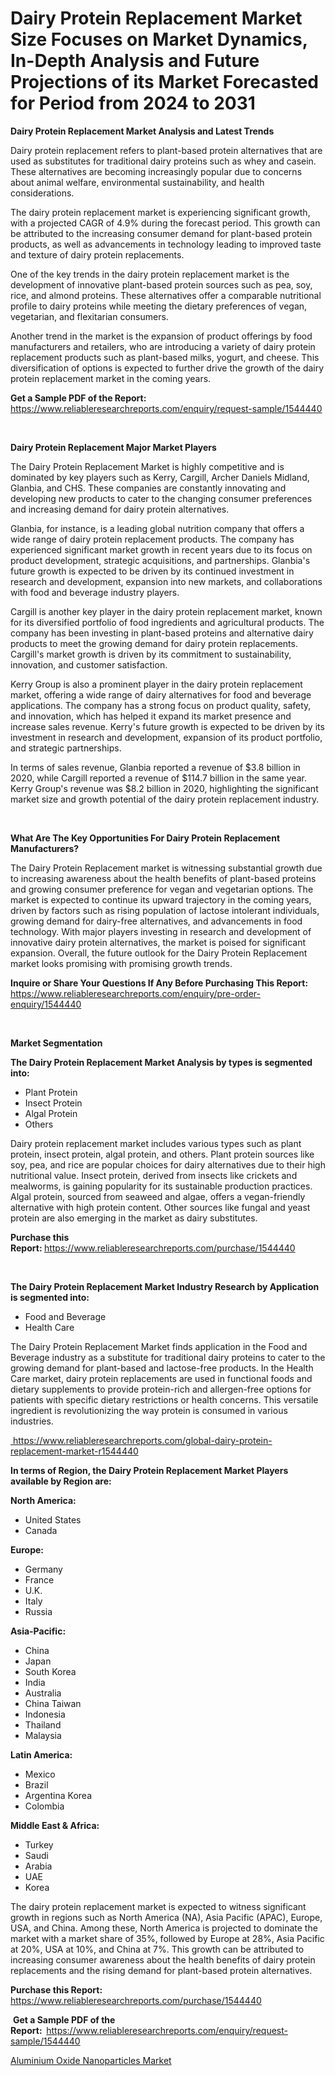 <p><h1>Dairy Protein Replacement Market Size Focuses on Market Dynamics, In-Depth Analysis and Future Projections of its Market Forecasted for Period from 2024 to 2031</h1></p><p><strong>Dairy Protein Replacement Market Analysis and Latest Trends</strong></p>
<p><p>Dairy protein replacement refers to plant-based protein alternatives that are used as substitutes for traditional dairy proteins such as whey and casein. These alternatives are becoming increasingly popular due to concerns about animal welfare, environmental sustainability, and health considerations.</p><p>The dairy protein replacement market is experiencing significant growth, with a projected CAGR of 4.9% during the forecast period. This growth can be attributed to the increasing consumer demand for plant-based protein products, as well as advancements in technology leading to improved taste and texture of dairy protein replacements.</p><p>One of the key trends in the dairy protein replacement market is the development of innovative plant-based protein sources such as pea, soy, rice, and almond proteins. These alternatives offer a comparable nutritional profile to dairy proteins while meeting the dietary preferences of vegan, vegetarian, and flexitarian consumers.</p><p>Another trend in the market is the expansion of product offerings by food manufacturers and retailers, who are introducing a variety of dairy protein replacement products such as plant-based milks, yogurt, and cheese. This diversification of options is expected to further drive the growth of the dairy protein replacement market in the coming years.</p></p>
<p><strong>Get a Sample PDF of the Report:&nbsp;</strong> <a href="https://www.reliableresearchreports.com/enquiry/request-sample/1544440">https://www.reliableresearchreports.com/enquiry/request-sample/1544440</a></p>
<p>&nbsp;</p>
<p><strong>Dairy Protein Replacement Major Market Players</strong></p>
<p><p>The Dairy Protein Replacement Market is highly competitive and is dominated by key players such as Kerry, Cargill, Archer Daniels Midland, Glanbia, and CHS. These companies are constantly innovating and developing new products to cater to the changing consumer preferences and increasing demand for dairy protein alternatives.</p><p>Glanbia, for instance, is a leading global nutrition company that offers a wide range of dairy protein replacement products. The company has experienced significant market growth in recent years due to its focus on product development, strategic acquisitions, and partnerships. Glanbia's future growth is expected to be driven by its continued investment in research and development, expansion into new markets, and collaborations with food and beverage industry players.</p><p>Cargill is another key player in the dairy protein replacement market, known for its diversified portfolio of food ingredients and agricultural products. The company has been investing in plant-based proteins and alternative dairy products to meet the growing demand for dairy protein replacements. Cargill's market growth is driven by its commitment to sustainability, innovation, and customer satisfaction.</p><p>Kerry Group is also a prominent player in the dairy protein replacement market, offering a wide range of dairy alternatives for food and beverage applications. The company has a strong focus on product quality, safety, and innovation, which has helped it expand its market presence and increase sales revenue. Kerry's future growth is expected to be driven by its investment in research and development, expansion of its product portfolio, and strategic partnerships.</p><p>In terms of sales revenue, Glanbia reported a revenue of $3.8 billion in 2020, while Cargill reported a revenue of $114.7 billion in the same year. Kerry Group's revenue was $8.2 billion in 2020, highlighting the significant market size and growth potential of the dairy protein replacement industry.</p></p>
<p>&nbsp;</p>
<p><strong>What Are The Key Opportunities For Dairy Protein Replacement Manufacturers?</strong></p>
<p><p>The Dairy Protein Replacement market is witnessing substantial growth due to increasing awareness about the health benefits of plant-based proteins and growing consumer preference for vegan and vegetarian options. The market is expected to continue its upward trajectory in the coming years, driven by factors such as rising population of lactose intolerant individuals, growing demand for dairy-free alternatives, and advancements in food technology. With major players investing in research and development of innovative dairy protein alternatives, the market is poised for significant expansion. Overall, the future outlook for the Dairy Protein Replacement market looks promising with promising growth trends.</p></p>
<p><strong>Inquire or Share Your Questions If Any Before Purchasing This Report:</strong> <a href="https://www.reliableresearchreports.com/enquiry/pre-order-enquiry/1544440">https://www.reliableresearchreports.com/enquiry/pre-order-enquiry/1544440</a></p>
<p>&nbsp;</p>
<p><strong>Market Segmentation</strong></p>
<p><strong>The Dairy Protein Replacement Market Analysis by types is segmented into:</strong></p>
<p><ul><li>Plant Protein</li><li>Insect Protein</li><li>Algal Protein</li><li>Others</li></ul></p>
<p><p>Dairy protein replacement market includes various types such as plant protein, insect protein, algal protein, and others. Plant protein sources like soy, pea, and rice are popular choices for dairy alternatives due to their high nutritional value. Insect protein, derived from insects like crickets and mealworms, is gaining popularity for its sustainable production practices. Algal protein, sourced from seaweed and algae, offers a vegan-friendly alternative with high protein content. Other sources like fungal and yeast protein are also emerging in the market as dairy substitutes.</p></p>
<p><strong>Purchase this Report:&nbsp;</strong><a href="https://www.reliableresearchreports.com/purchase/1544440">https://www.reliableresearchreports.com/purchase/1544440</a></p>
<p>&nbsp;</p>
<p><strong>The Dairy Protein Replacement Market Industry Research by Application is segmented into:</strong></p>
<p><ul><li>Food and Beverage</li><li>Health Care</li></ul></p>
<p><p>The Dairy Protein Replacement Market finds application in the Food and Beverage industry as a substitute for traditional dairy proteins to cater to the growing demand for plant-based and lactose-free products. In the Health Care market, dairy protein replacements are used in functional foods and dietary supplements to provide protein-rich and allergen-free options for patients with specific dietary restrictions or health concerns. This versatile ingredient is revolutionizing the way protein is consumed in various industries.</p></p>
<p><a href="https://www.reliableresearchreports.com/global-dairy-protein-replacement-market-r1544440">&nbsp;https://www.reliableresearchreports.com/global-dairy-protein-replacement-market-r1544440</a></p>
<p><strong>In terms of Region, the Dairy Protein Replacement Market Players available by Region are:</strong></p>
<p>
    <p> <strong> North America: </strong>
        <ul>
            <li>United States</li>
            <li>Canada</li>
        </ul>
        </p> 
    <p> <strong> Europe: </strong>
        <ul>
            <li>Germany</li>
            <li>France</li>
            <li>U.K.</li>
            <li>Italy</li>
            <li>Russia</li>
        </ul>
        </p> 
    <p> <strong> Asia-Pacific: </strong>
        <ul>
            <li>China</li>
            <li>Japan</li>
            <li>South Korea</li>
            <li>India</li>
            <li>Australia</li>
            <li>China Taiwan</li>
            <li>Indonesia</li>
            <li>Thailand</li>
            <li>Malaysia</li>
        </ul>
        </p> 
    <p> <strong> Latin America: </strong>
        <ul>
            <li>Mexico</li>
            <li>Brazil</li>
            <li>Argentina Korea</li>
            <li>Colombia</li>
        </ul>
        </p> 
    <p> <strong> Middle East & Africa: </strong>
        <ul>
            <li>Turkey</li>
            <li>Saudi</li>
            <li>Arabia</li>
            <li>UAE</li>
            <li>Korea</li>
        </ul>
    </p>
    </p>
<p><p>The dairy protein replacement market is expected to witness significant growth in regions such as North America (NA), Asia Pacific (APAC), Europe, USA, and China. Among these, North America is projected to dominate the market with a market share of 35%, followed by Europe at 28%, Asia Pacific at 20%, USA at 10%, and China at 7%. This growth can be attributed to increasing consumer awareness about the health benefits of dairy protein replacements and the rising demand for plant-based protein alternatives.</p></p>
<p><strong>Purchase this Report: </strong><a href="https://www.reliableresearchreports.com/purchase/1544440">https://www.reliableresearchreports.com/purchase/1544440</a></p>
<p>&nbsp;<strong>Get a Sample PDF of the Report:&nbsp;&nbsp;</strong><a href="https://www.reliableresearchreports.com/enquiry/request-sample/1544440">https://www.reliableresearchreports.com/enquiry/request-sample/1544440</a></p>
<p><strong></strong></p>
<p><p><a href="https://full-wildebeest-80b.notion.site/Aluminium-Oxide-Nanoparticles-Market-Analysis-Examines-its-Scope-on-Growth-Opportunities-and-Foreca-4682550164d742baa858dfec19be144e">Aluminium Oxide Nanoparticles Market</a></p></p>